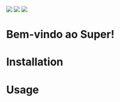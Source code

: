 ![](https://drive.google.com/file/d/1TmYstajuzUCFRJdzuEtIWxfMNfDIXXih/view?usp=sharing)
![](https://drive.google.com/file/d/1m3ILqigU18IWUmQiXwqmbhFlEWeNbYso/view?usp=sharing)
![](https://drive.google.com/file/d/1OOOky-6geVTDkoR95Fh44XdfrHL2QHj6/view?usp=sharing)

# Bem-vindo ao Super!

# Installation

# Usage